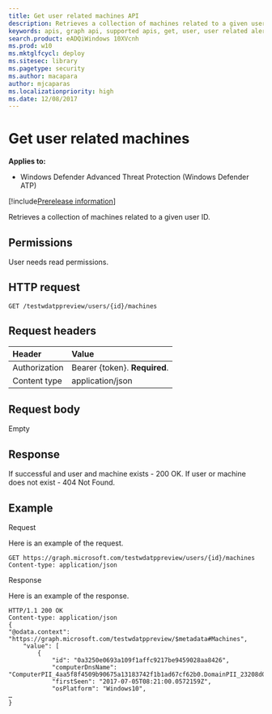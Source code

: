 ```yaml
---
title: Get user related machines API
description: Retrieves a collection of machines related to a given user ID.
keywords: apis, graph api, supported apis, get, user, user related alerts
search.product: eADQiWindows 10XVcnh
ms.prod: w10
ms.mktglfcycl: deploy
ms.sitesec: library
ms.pagetype: security
ms.author: macapara
author: mjcaparas
ms.localizationpriority: high
ms.date: 12/08/2017
---
```


# Get user related machines

**Applies to:**

- Windows Defender Advanced Threat Protection (Windows Defender ATP)

[!include[Prerelease information](prerelease.md)]

Retrieves a collection of machines related to a given user ID.

## Permissions
User needs read permissions.

## HTTP request
```
GET /testwdatppreview/users/{id}/machines
```

## Request headers

Header | Value 
:---|:---
Authorization | Bearer {token}. **Required**.
Content type | application/json


## Request body
Empty

## Response
If successful and user and machine exists - 200 OK.
If user or machine does not exist - 404 Not Found.


## Example

Request

Here is an example of the request.

```
GET https://graph.microsoft.com/testwdatppreview/users/{id}/machines
Content-type: application/json
```

Response

Here is an example of the response.


```
HTTP/1.1 200 OK
Content-type: application/json
{    
"@odata.context": "https://graph.microsoft.com/testwdatppreview/$metadata#Machines",
    "value": [
        {
            "id": "0a3250e0693a109f1affc9217be9459028aa8426",
            "computerDnsName": "ComputerPII_4aa5f8f4509b90675a13183742f1b1ad67cf62b0.DomainPII_23208d0fe863968308c0c8e67dc0004bd1257631",
            "firstSeen": "2017-07-05T08:21:00.0572159Z",
            "osPlatform": "Windows10",
…
}
```
